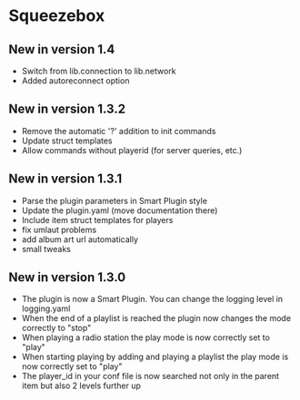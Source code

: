 # Squeezebox

## New in version 1.4

* Switch from lib.connection to lib.network
* Added autoreconnect option

## New in version 1.3.2

* Remove the automatic '?' addition to init commands
* Update struct templates
* Allow commands without playerid (for server queries, etc.)

## New in version 1.3.1

* Parse the plugin parameters in Smart Plugin style
* Update the plugin.yaml (move documentation there)
* Include item struct templates for players
* fix umlaut problems
* add album art url automatically
* small tweaks

## New in version 1.3.0

* The plugin is now a Smart Plugin. You can change the logging level in logging.yaml
* When the end of a playlist is reached the plugin now changes the mode correctly to "stop"
* When playing a radio station the play mode is now correctly set to "play"
* When starting playing by adding and playing a playlist the play mode is now correctly set to "play"
* The player_id in your conf file is now searched not only in the parent item but also 2 levels further up
